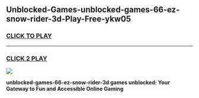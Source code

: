 
## Unblocked-Games-unblocked-games-66-ez-snow-rider-3d-Play-Free-ykw05
<h3>
<a href="https://premium76.site?title=unblocked-games-66-ez-snow-rider-3d&ref=10A">CLICK TO PLAY</a></h3>
<hr>

<h3>
<a href="https://premium76.site?title=unblocked-games-66-ez-snow-rider-3d&ref=10A">CLICK 2 PLAY</a>
  
</h3>

<a href="https://premium76.site?title=unblocked-games-66-ez-snow-rider-3d&ref=10A"><img src="https://clearcache.store/games.png"></a>


**unblocked-games-66-ez-snow-rider-3d games unblocked: Your Gateway to Fun and Accessible Online Gaming**
